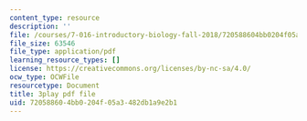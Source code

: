 ```yaml
---
content_type: resource
description: ''
file: /courses/7-016-introductory-biology-fall-2018/720588604bb0204f05a3482db1a9e2b1_7xJPSuSVmSk.pdf
file_size: 63546
file_type: application/pdf
learning_resource_types: []
license: https://creativecommons.org/licenses/by-nc-sa/4.0/
ocw_type: OCWFile
resourcetype: Document
title: 3play pdf file
uid: 72058860-4bb0-204f-05a3-482db1a9e2b1
---
```

